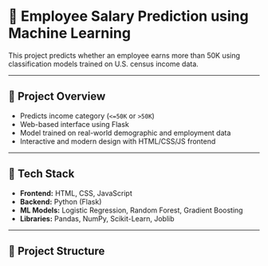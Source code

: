 # 💼 Employee Salary Prediction using Machine Learning

This project predicts whether an employee earns more than 50K using classification models trained on U.S. census income data.

---

## 📌 Project Overview

- Predicts income category (`<=50K` or `>50K`)
- Web-based interface using Flask
- Model trained on real-world demographic and employment data
- Interactive and modern design with HTML/CSS/JS frontend

---

## 🚀 Tech Stack

- **Frontend:** HTML, CSS, JavaScript
- **Backend:** Python (Flask)
- **ML Models:** Logistic Regression, Random Forest, Gradient Boosting
- **Libraries:** Pandas, NumPy, Scikit-Learn, Joblib

---

## 📂 Project Structure

